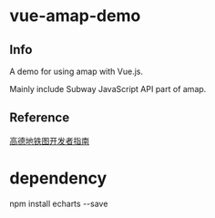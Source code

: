 # vue-amap-demo

## Info

A demo for using amap with Vue.js.

Mainly include Subway JavaScript API part of amap.

## Reference

[高德地铁图开发者指南](https://lbs.amap.com/api/subway-api/subway-summary/)

# dependency 
npm install echarts --save